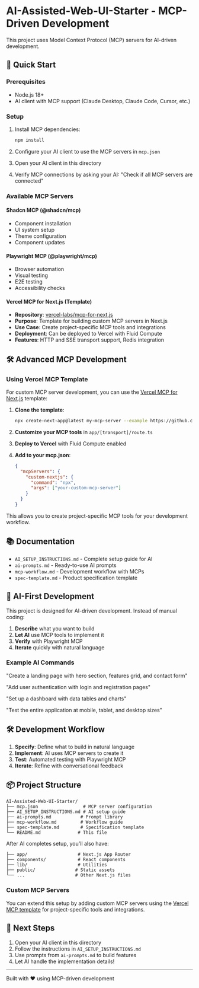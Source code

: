 # AI-Assisted-Web-UI-Starter - MCP-Driven Development

This project uses Model Context Protocol (MCP) servers for AI-driven development.

## 🚀 Quick Start

### Prerequisites
- Node.js 18+
- AI client with MCP support (Claude Desktop, Claude Code, Cursor, etc.)

### Setup
1. Install MCP dependencies:
   ```bash
   npm install
   ```

2. Configure your AI client to use the MCP servers in `mcp.json`

3. Open your AI client in this directory

4. Verify MCP connections by asking your AI:
   "Check if all MCP servers are connected"

### Available MCP Servers

#### Shadcn MCP (@shadcn/mcp)
- Component installation
- UI system setup
- Theme configuration
- Component updates

#### Playwright MCP (@playwright/mcp)
- Browser automation
- Visual testing
- E2E testing
- Accessibility checks

#### Vercel MCP for Next.js (Template)
- **Repository**: [vercel-labs/mcp-for-next.js](https://github.com/vercel-labs/mcp-for-next.js)
- **Purpose**: Template for building custom MCP servers in Next.js
- **Use Case**: Create project-specific MCP tools and integrations
- **Deployment**: Can be deployed to Vercel with Fluid Compute
- **Features**: HTTP and SSE transport support, Redis integration

## 🛠️ Advanced MCP Development

### Using Vercel MCP Template

For custom MCP server development, you can use the [Vercel MCP for Next.js](https://github.com/vercel-labs/mcp-for-next.js) template:

1. **Clone the template**:
   ```bash
   npx create-next-app@latest my-mcp-server --example https://github.com/vercel-labs/mcp-for-next.js
   ```

2. **Customize your MCP tools** in `app/[transport]/route.ts`

3. **Deploy to Vercel** with Fluid Compute enabled

4. **Add to your mcp.json**:
   ```json
   {
     "mcpServers": {
       "custom-nextjs": {
         "command": "npx",
         "args": ["your-custom-mcp-server"]
       }
     }
   }
   ```

This allows you to create project-specific MCP tools for your development workflow.

## 📚 Documentation

- `AI_SETUP_INSTRUCTIONS.md` - Complete setup guide for AI
- `ai-prompts.md` - Ready-to-use AI prompts
- `mcp-workflow.md` - Development workflow with MCPs
- `spec-template.md` - Product specification template

## 🤖 AI-First Development

This project is designed for AI-driven development. Instead of manual coding:

1. **Describe** what you want to build
2. **Let AI** use MCP tools to implement it
3. **Verify** with Playwright MCP
4. **Iterate** quickly with natural language

### Example AI Commands

"Create a landing page with hero section, features grid, and contact form"

"Add user authentication with login and registration pages"

"Set up a dashboard with data tables and charts"

"Test the entire application at mobile, tablet, and desktop sizes"

## 🛠️ Development Workflow

1. **Specify**: Define what to build in natural language
2. **Implement**: AI uses MCP servers to create it
3. **Test**: Automated testing with Playwright MCP
4. **Iterate**: Refine with conversational feedback

## 📦 Project Structure

```
AI-Assisted-Web-UI-Starter/
├── mcp.json                 # MCP server configuration
├── AI_SETUP_INSTRUCTIONS.md # AI setup guide
├── ai-prompts.md           # Prompt library
├── mcp-workflow.md         # Workflow guide
├── spec-template.md        # Specification template
└── README.md              # This file
```

After AI completes setup, you'll also have:
```
├── app/                   # Next.js App Router
├── components/            # React components
├── lib/                   # Utilities
├── public/               # Static assets
└── ...                   # Other Next.js files
```

### Custom MCP Servers
You can extend this setup by adding custom MCP servers using the [Vercel MCP template](https://github.com/vercel-labs/mcp-for-next.js) for project-specific tools and integrations.

## 🎯 Next Steps

1. Open your AI client in this directory
2. Follow the instructions in `AI_SETUP_INSTRUCTIONS.md`
3. Use prompts from `ai-prompts.md` to build features
4. Let AI handle the implementation details!

---

Built with ❤️ using MCP-driven development
